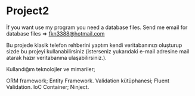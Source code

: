 # Project2
İf you want use my program you need a database files. Send me email for database files => fkn3388@hotmail.com

Bu projede klasik telefon rehberini yaptım kendi veritabanınızı oluşturup sizde bu projeyi kullanabilirsiniz (isterseniz yukarıdaki e-mail adresine mail atarak hazır veritabanına ulaşabilirsiniz.).

Kullandığım teknolojler ve mimariler;

ORM framework; Entity Framework.
Validation kütüphanesi; Fluent Validation.
IoC Container; Ninject.
